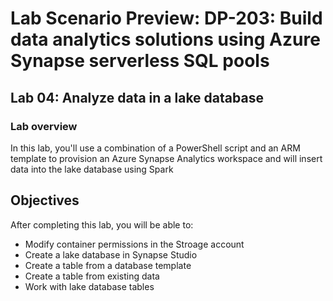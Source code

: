 # Lab Scenario Preview: DP-203: Build data analytics solutions using Azure Synapse serverless SQL pools

## Lab 04: Analyze data in a lake database

### Lab overview

In this lab, you'll use a combination of a PowerShell script and an ARM template to provision an Azure Synapse Analytics workspace and will insert data into the lake database using Spark

## Objectives
  
After completing this lab, you will be able to:

- Modify container permissions in the Stroage account
- Create a lake database in Synapse Studio
- Create a table from a database template
- Create a table from existing data
- Work with lake database tables

